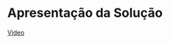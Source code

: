# Apresentação da Solução

[Video](![Video](https://github.com/ICEI-PUC-Minas-PMV-ADS/pmv-ads-2023-1-e1-proj-web-t06-portal-financeiro/blob/main/presentation/ApresentacaoBolsoFeliz.mp4))
